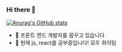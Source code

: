 ### Hi there 👋
[![Anurag's GitHub stats](https://github-readme-stats.vercel.app/api?username=syoo970)](https://github.com/anuraghazra/github-readme-stats)

- 🔭 프론트 엔드 개발자를 꿈꾸고 있습니다
- 🌱 현재 js, react를 공부중입니다! 모두 화이팅

<!--
**syoo970/syoo970** is a ✨ _special_ ✨ repository because its `README.md` (this file) appears on your GitHub profile.

Here are some ideas to get you started:

- 🔭 I’m currently working on ...
- 🌱 I’m currently learning ...
- 👯 I’m looking to collaborate on ...
- 🤔 I’m looking for help with ...
- 💬 Ask me about ...
- 📫 How to reach me: ...
- 😄 Pronouns: ...
- ⚡ Fun fact: ...
-->
